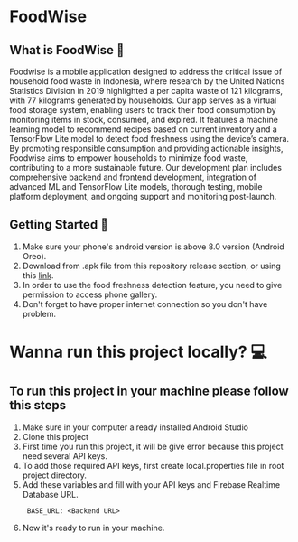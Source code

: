 # FoodWise

## What is FoodWise 🤔
Foodwise is a mobile application designed to address the critical issue of household food waste in Indonesia, where research by the United Nations Statistics Division in 2019 highlighted a per capita waste of 121 kilograms, with 77 kilograms generated by households. Our app serves as a virtual food storage system, enabling users to track their food consumption by monitoring items in stock, consumed, and expired. It features a machine learning model to recommend recipes based on current inventory and a TensorFlow Lite model to detect food freshness using the device’s camera. By promoting responsible consumption and providing actionable insights, Foodwise aims to empower households to minimize food waste, contributing to a more sustainable future. Our development plan includes comprehensive backend and frontend development, integration of advanced ML and TensorFlow Lite models, thorough testing, mobile platform deployment, and ongoing support and monitoring post-launch.

## Getting Started 📱

1. Make sure your phone's android version is above 8.0 version (Android Oreo).
2. Download from .apk file from this repository release section, or using this [link](https://github.com/TeamFoodWise/foodwise-mobile/releases/tag/v1.0.1).
3. In order to use the food freshness detection feature, you need to give permission to access phone gallery.
4. Don't forget to have proper internet connection so you don't have problem.

# Wanna run this project locally? 💻

## To run this project in your machine please follow this steps

1. Make sure in your computer already installed Android Studio
2. Clone this project
3. First time you run this project, it will be give error because this project need several API keys.
4. To add those required API keys, first create local.properties file in root project directory.
5. Add these variables and fill with your API keys and Firebase Realtime Database URL.
   ```
    BASE_URL: <Backend URL>
   ```
6. Now it's ready to run in your machine.
